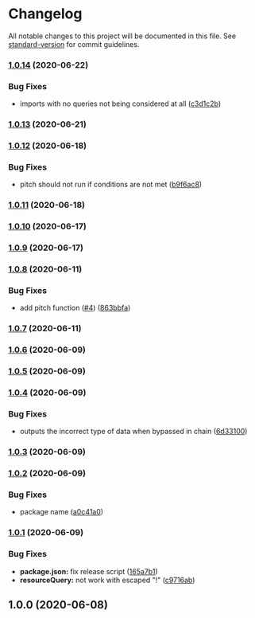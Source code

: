 # Changelog

All notable changes to this project will be documented in this file. See [standard-version](https://github.com/conventional-changelog/standard-version) for commit guidelines.

### [1.0.14](https://github.com/CoolCyberBrain/webpack-query-loader/compare/v1.0.13...v1.0.14) (2020-06-22)


### Bug Fixes

* imports with no queries not being considered at all ([c3d1c2b](https://github.com/CoolCyberBrain/webpack-query-loader/commit/c3d1c2b71caa7e00fb193e66563bec4f68d0d33a))

### [1.0.13](https://github.com/CoolCyberBrain/webpack-query-loader/compare/v1.0.12...v1.0.13) (2020-06-21)

### [1.0.12](https://github.com/CoolCyberBrain/webpack-query-loader/compare/v1.0.11...v1.0.12) (2020-06-18)


### Bug Fixes

* pitch should not run if conditions are not met ([b9f6ac8](https://github.com/CoolCyberBrain/webpack-query-loader/commit/b9f6ac82fef125fd9b1dc9a78e6349a0c3191827))

### [1.0.11](https://github.com/CoolCyberBrain/webpack-query-loader/compare/v1.0.10...v1.0.11) (2020-06-18)

### [1.0.10](https://github.com/CoolCyberBrain/webpack-query-loader/compare/v1.0.9...v1.0.10) (2020-06-17)

### [1.0.9](https://github.com/CoolCyberBrain/webpack-query-loader/compare/v1.0.8...v1.0.9) (2020-06-17)

### [1.0.8](https://github.com/CoolCyberBrain/webpack-query-loader/compare/v1.0.7...v1.0.8) (2020-06-11)

### Bug Fixes

- add pitch function ([#4](https://github.com/CoolCyberBrain/webpack-query-loader/issues/4)) ([863bbfa](https://github.com/CoolCyberBrain/webpack-query-loader/commit/863bbfa408c529504d8e9e4638edf3d5745ad94d))

### [1.0.7](https://github.com/CoolCyberBrain/webpack-query-loader/compare/v1.0.6...v1.0.7) (2020-06-11)

### [1.0.6](https://github.com/CoolCyberBrain/webpack-query-loader/compare/v1.0.5...v1.0.6) (2020-06-09)

### [1.0.5](https://github.com/CoolCyberBrain/webpack-query-loader/compare/v1.0.4...v1.0.5) (2020-06-09)

### [1.0.4](https://github.com/CoolCyberBrain/webpack-query-loader/compare/v1.0.3...v1.0.4) (2020-06-09)

### Bug Fixes

- outputs the incorrect type of data when bypassed in chain ([6d33100](https://github.com/CoolCyberBrain/webpack-query-loader/commit/6d33100c87b71932417e85266f9b1548dc9e95af))

### [1.0.3](https://github.com/CoolCyberBrain/webpack-query-loader/compare/v1.0.2...v1.0.3) (2020-06-09)

### [1.0.2](https://github.com/CoolCyberBrain/webpack-query-loader/compare/v1.0.1...v1.0.2) (2020-06-09)

### Bug Fixes

- package name ([a0c41a0](https://github.com/CoolCyberBrain/webpack-query-loader/commit/a0c41a07bae2c81e102bb9e1e57c74508383b333))

### [1.0.1](https://github.com/CoolCyberBrain/webpack-query-loader/compare/v1.0.0...v1.0.1) (2020-06-09)

### Bug Fixes

- **package.json:** fix release script ([165a7b1](https://github.com/CoolCyberBrain/webpack-query-loader/commit/165a7b1524e4cbd02305b71f161e11253ac20113))
- **resourceQuery:** not work with escaped "!" ([c9716ab](https://github.com/CoolCyberBrain/webpack-query-loader/commit/c9716ab238698a4e8e193c1365b73e8ce2695545))

## 1.0.0 (2020-06-08)
